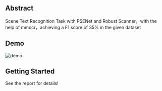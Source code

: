 ## Abstract
Scene Text Recognition Task with PSENet and Robust Scanner，with the help of mmocr，achieving a F1 score of 35% in the given dataset

## Demo
 
![demo](https://github.com/TrueNobility303/scene-text-recognition/edit/master/res.png)

## Getting Started

See the report for details!
